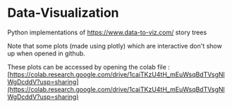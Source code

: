 # Data-Visualization
Python implementations of https://www.data-to-viz.com/  story trees 

Note that some plots (made using plotly) which are interactive don't show up when opened in github.

These plots can be accessed by opening the colab file : [https://colab.research.google.com/drive/1caiTKzU4tH_mEuWsqBdTVsgNlWgDcddV?usp=sharing](https://colab.research.google.com/drive/1caiTKzU4tH_mEuWsqBdTVsgNlWgDcddV?usp=sharing)


